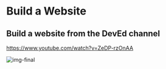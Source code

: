 # Build a Website

## Build a website from the DevEd channel

https://www.youtube.com/watch?v=ZeDP-rzOnAA

![img-final](https://user-images.githubusercontent.com/50461475/84713416-4b57c600-af41-11ea-8d7e-9054b0bff1aa.png)
